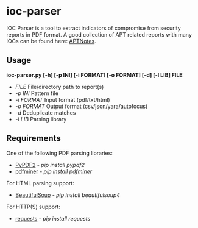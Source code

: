 # ioc-parser
IOC Parser is a tool to extract indicators of compromise from security reports in PDF format. A good collection of APT related reports with many IOCs can be found here: [APTNotes](https://github.com/kbandla/APTnotes).

## Usage
**ioc-parser.py [-h] [-p INI] [-i FORMAT] [-o FORMAT] [-d] [-l LIB] FILE**
* *FILE* File/directory path to report(s)
* *-p INI* Pattern file
* *-i FORMAT* Input format (pdf/txt/html)
* *-o FORMAT* Output format (csv/json/yara/autofocus)
* *-d* Deduplicate matches
* *-l LIB* Parsing library

## Requirements
One of the following PDF parsing libraries:
* [PyPDF2](https://github.com/mstamy2/PyPDF2) - *pip install pypdf2*
* [pdfminer](https://github.com/euske/pdfminer) - *pip install pdfminer*

For HTML parsing support:
* [BeautifulSoup](http://www.crummy.com/software/BeautifulSoup/) - *pip install beautifulsoup4*

For HTTP(S) support:
* [requests](http://docs.python-requests.org/en/latest/) - *pip install requests*